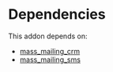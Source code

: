 # Dependencies

This addon depends on:

- [mass_mailing_crm](https://github.com/bringout/oca-ocb-mail/tree/534b2ac35be56816fb1c12f4e180d4a8b19d4981/odoo-bringout-oca-ocb-mass_mailing_crm)
- [mass_mailing_sms](https://github.com/bringout/oca-ocb-mail/tree/534b2ac35be56816fb1c12f4e180d4a8b19d4981/odoo-bringout-oca-ocb-mass_mailing_sms)
